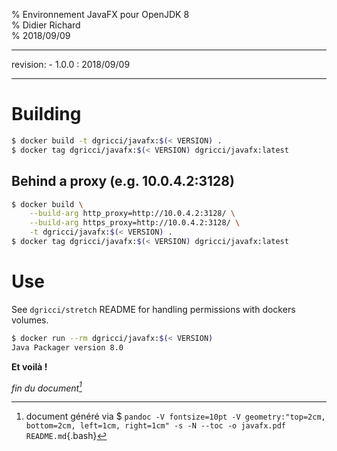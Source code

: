 % Environnement JavaFX pour OpenJDK 8  
% Didier Richard  
% 2018/09/09

---

revision:
    - 1.0.0 : 2018/09/09

---

# Building #

```bash
$ docker build -t dgricci/javafx:$(< VERSION) .
$ docker tag dgricci/javafx:$(< VERSION) dgricci/javafx:latest
```

## Behind a proxy (e.g. 10.0.4.2:3128) ##

```bash
$ docker build \
    --build-arg http_proxy=http://10.0.4.2:3128/ \
    --build-arg https_proxy=http://10.0.4.2:3128/ \
    -t dgricci/javafx:$(< VERSION) .
$ docker tag dgricci/javafx:$(< VERSION) dgricci/javafx:latest
```

# Use #

See `dgricci/stretch` README for handling permissions with dockers volumes.

```bash
$ docker run --rm dgricci/javafx:$(< VERSION)
Java Packager version 8.0

```

__Et voilà !__


_fin du document[^pandoc_gen]_

[^pandoc_gen]: document généré via $ `pandoc -V fontsize=10pt -V geometry:"top=2cm, bottom=2cm, left=1cm, right=1cm" -s -N --toc -o javafx.pdf README.md`{.bash}
